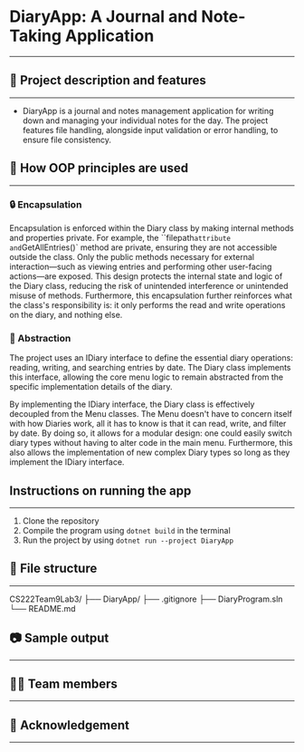 ﻿# DiaryApp: A Journal and Note-Taking Application
___

## 📘 Project description and features
___
- DiaryApp is a journal and notes management application for writing down and managing your individual notes for the day. The project features file handling, alongside input validation or error handling, to ensure file consistency.

## 🧱 How OOP principles are used
___

### 🔒 Encapsulation

Encapsulation is enforced within the Diary class by making internal methods and properties private. For example, the ``filepath` attribute and `GetAllEntries()` method are private, ensuring they are not accessible outside the class. Only the public methods necessary for external interaction—such as viewing entries and performing other user-facing actions—are exposed. This design protects the internal state and logic of the Diary class, reducing the risk of unintended interference or unintended misuse of methods. Furthermore, this encapsulation further reinforces what the class's responsibility is: it only performs the read and write operations on the diary, and nothing else.

### 💭 Abstraction

The project uses an IDiary interface to define the essential diary operations: reading, writing, and searching entries by date. The Diary class implements this interface, allowing the core menu logic to remain abstracted from the specific implementation details of the diary.

By implementing the IDiary interface, the Diary class is effectively decoupled from the Menu classes. The Menu doesn't have to concern itself with how Diaries work, all it has to know is that it can read, write, and filter by date. By doing so, it allows for a modular design: one could easily switch diary types without having to alter code in the main menu. Furthermore, this also allows the implementation of new complex Diary types so long as they implement the IDiary interface.

## Instructions on running the app
___

1. Clone the repository
2. Compile the program using `dotnet build` in the terminal
3. Run the project by using `dotnet run --project DiaryApp`

## 📁 File structure
___

CS222Team9Lab3/
├── DiaryApp/
├── .gitignore
├── DiaryProgram.sln
└── README.md


## 📷 Sample output
___

## 👨‍💻 Team members
___

## 🙏 Acknowledgement
___
